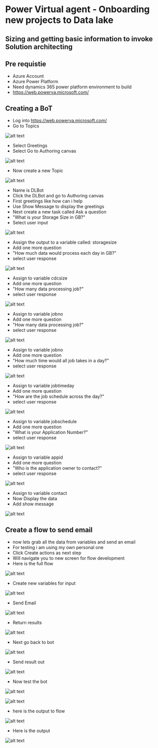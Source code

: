 # Power Virtual agent - Onboarding new projects to Data lake

## Sizing and getting basic information to invoke Solution architecting

## Pre requistie

- Azure Account
- Azure Power Platform
- Need dynamics 365 power platform environment to build
- https://web.powerva.microsoft.com/

## Creating a BoT

- Log into https://web.powerva.microsoft.com/
- Go to Topics

![alt text](https://github.com/balakreshnan/Samples2021/blob/main/PowerVirtualAgent/images/img1.jpg "Service Health")

- Select Greetings
- Select Go to Authoring canvas

![alt text](https://github.com/balakreshnan/Samples2021/blob/main/PowerVirtualAgent/images/img2.jpg "Service Health")

- Now create a new Topic

![alt text](https://github.com/balakreshnan/Samples2021/blob/main/PowerVirtualAgent/images/img4.jpg "Service Health")

- Name is DLBot
- Click the DLBot and go to Authoring canvas
- First greetings like how can i help
- Use Show Message to display the greetings
- Next create a new task called Ask a question
- "What is your Storage Size in GB?"
- Select user input

![alt text](https://github.com/balakreshnan/Samples2021/blob/main/PowerVirtualAgent/images/img5.jpg "Service Health")

- Assign the output to a variable called: storagesize
- Add one more question
- "How much data would process each day in GB?"
- select user response

![alt text](https://github.com/balakreshnan/Samples2021/blob/main/PowerVirtualAgent/images/img6.jpg "Service Health")

- Assign to variable cdcsize
- Add one more question
- "How many data processing job?"
- select user response

![alt text](https://github.com/balakreshnan/Samples2021/blob/main/PowerVirtualAgent/images/img7.jpg "Service Health")

- Assign to variable jobno
- Add one more question
- "How many data processing job?"
- select user response

![alt text](https://github.com/balakreshnan/Samples2021/blob/main/PowerVirtualAgent/images/img7.jpg "Service Health")

- Assign to variable jobno
- Add one more question
- "How much time would all job takes in a day?"
- select user response

![alt text](https://github.com/balakreshnan/Samples2021/blob/main/PowerVirtualAgent/images/img8.jpg "Service Health")

- Assign to variable jobtimeday
- Add one more question
- "How are the job schedule across the day?"
- select user response

![alt text](https://github.com/balakreshnan/Samples2021/blob/main/PowerVirtualAgent/images/img9.jpg "Service Health")

- Assign to variable jobschedule
- Add one more question
- "What is your Application Number?"
- select user response

![alt text](https://github.com/balakreshnan/Samples2021/blob/main/PowerVirtualAgent/images/img10.jpg "Service Health")

- Assign to variable appid
- Add one more question
- "Who is the application owner to contact?"
- select user response

![alt text](https://github.com/balakreshnan/Samples2021/blob/main/PowerVirtualAgent/images/img11.jpg "Service Health")

- Assign to variable contact
- Now Display the data 
- Add show message

![alt text](https://github.com/balakreshnan/Samples2021/blob/main/PowerVirtualAgent/images/img12.jpg "Service Health")

## Create a flow to send email

- now lets grab all the data from variables and send an email
- For testing i am using my own personal one
- Click Create actions as next step
- Will navigate you to new screen for flow development
- Here is the full flow

![alt text](https://github.com/balakreshnan/Samples2021/blob/main/PowerVirtualAgent/images/img14.jpg "Service Health")

- Create new variables for input

![alt text](https://github.com/balakreshnan/Samples2021/blob/main/PowerVirtualAgent/images/img15.jpg "Service Health")

- Send Email

![alt text](https://github.com/balakreshnan/Samples2021/blob/main/PowerVirtualAgent/images/img16.jpg "Service Health")

- Return results

![alt text](https://github.com/balakreshnan/Samples2021/blob/main/PowerVirtualAgent/images/img17.jpg "Service Health")

- Next go back to bot

![alt text](https://github.com/balakreshnan/Samples2021/blob/main/PowerVirtualAgent/images/img13.jpg "Service Health")

- Send result out

![alt text](https://github.com/balakreshnan/Samples2021/blob/main/PowerVirtualAgent/images/img18.jpg "Service Health")

- Now test the bot

![alt text](https://github.com/balakreshnan/Samples2021/blob/main/PowerVirtualAgent/images/img19.jpg "Service Health")

![alt text](https://github.com/balakreshnan/Samples2021/blob/main/PowerVirtualAgent/images/img20.jpg "Service Health")

- here is the output to flow

![alt text](https://github.com/balakreshnan/Samples2021/blob/main/PowerVirtualAgent/images/img21.jpg "Service Health")

- Here is the output

![alt text](https://github.com/balakreshnan/Samples2021/blob/main/PowerVirtualAgent/images/img22.jpg "Service Health")